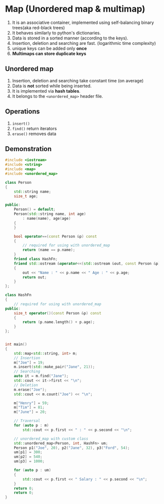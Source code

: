 # Map (Unordered map & multimap)

1. It is an associative container, implemented using self-balancing binary trees(aka red-black trees)
2. It behaves similarly to python's dictionaries.
3. Data is stored in a sorted manner (according to the keys).
4. Insertion, deletion and searching are fast. (logarithmic time complexity)
5. unique keys can be added only **once**
6. **Multimaps can store duplicate keys**

## Unordered map

1. Insertion, deletion and searching take constant time (on average)
2. Data is **not** sorted while being inserted.
3. It is implemented via **hash tables**.
4. It belongs to the `<unordered_map>` header file.

## Operations

1. `insert()`
2. `find()` return iterators
3. `erase()` removes data

## Demonstration

```c++
#include <iostream>
#include <string>
#include <map>
#include <unordered_map>

class Person
{
	std::string name;
	size_t age;

public:
	Person() = default;
	Person(std::string name, int age)
		: name(name), age(age)
	{
	}

	bool operator==(const Person &p) const
	{
        // required for using with unordered_map
		return (name == p.name);
	}
	friend class HashFn;
	friend std::ostream &operator<<(std::ostream &out, const Person &p)
	{
		out << "Name : " << p.name << " Age : " << p.age;
		return out;
	}
};

class HashFn
{
    // required for using with unordered_map
public:
	size_t operator()(const Person &p) const
	{
		return (p.name.length() + p.age);
	}
};


int main()
{
	std::map<std::string, int> m;
	// Insertion
	m["Joe"] = 19;
	m.insert(std::make_pair("Jane", 21));
	// Searching
	auto it = m.find("Jane");
	std::cout << it->first << "\n";
	// Deletion
	m.erase("Joe");
	std::cout << m.count("Joe") << "\n";

	m["Henry"] = 59;
	m["Tim"] = 81;
	m["June"] = 20;

	// Traversal
	for (auto p : m)
		std::cout << p.first << " : " << p.second << "\n";

    // unordered_map with custom class
    std::unordered_map<Person, int, HashFn> um;
	Person p1("Joe", 20), p2("Jane", 32), p3("Ford", 54);
	um[p1] = 300;
	um[p2] = 540;
	um[p3] = 1000;

	for (auto p : um)
	{
		std::cout << p.first << " Salary : " << p.second << "\n";
	}
	return 0;
	return 0;
}
```
